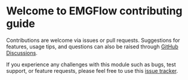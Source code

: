 # Welcome to EMGFlow contributing guide

Contributions are welcome via issues or pull requests. Suggestions for features, usage tips, and questions can also be raised through [GitHub Discussions](https://github.com/WiIIson/EMGFlow-Python-Package/discussions).

If you experience any challenges with this module such as bugs, test support, or feature requests, please feel free to use this [issue tracker](https://github.com/WiIIson/EMGFlow-Python-Package/issues).
